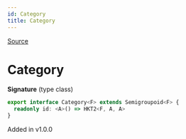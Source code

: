 ```yaml
---
id: Category
title: Category
---
```


[Source](https://github.com/gcanti/fp-ts/blob/master/src/Category.ts)

# Category

**Signature** (type class)

```ts
export interface Category<F> extends Semigroupoid<F> {
  readonly id: <A>() => HKT2<F, A, A>
}
```

Added in v1.0.0
